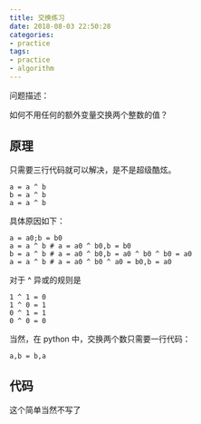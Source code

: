 ```yaml
---
title: 交换练习
date: 2018-08-03 22:50:28
categories:
- practice
tags:
- practice
- algorithm
---
```

问题描述：

如何不用任何的额外变量交换两个整数的值？

<!-- more -->

## 原理

只需要三行代码就可以解决，是不是超级酷炫。

	a = a ^ b
	b = a ^ b
	a = a ^ b
	
具体原因如下：

	a = a0;b = b0
	a = a ^ b # a = a0 ^ b0,b = b0
	b = a ^ b # a = a0 ^ b0,b = a0 ^ b0 ^ b0 = a0
	a = a ^ b # a = a0 ^ b0 ^ a0 = b0,b = a0
	
对于 ^ 异或的规则是
	
	1 ^ 1 = 0
	1 ^ 0 = 1
	0 ^ 1 = 1
	0 ^ 0 = 0
	
当然，在 python 中，交换两个数只需要一行代码：

	a,b = b,a
	
## 代码

这个简单当然不写了



